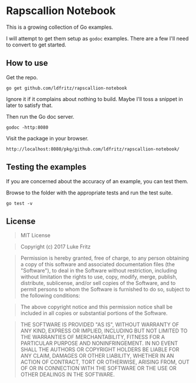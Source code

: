 # Rapscallion Notebook

This is a growing collection of Go examples.

I will attempt to get them setup as `godoc` examples.
There are a few I'll need to convert to get started.

## How to use

Get the repo.

```
go get github.com/ldfritz/rapscallion-notebook
```

Ignore it if it complains about nothing to build.
Maybe I'll toss a snippet in later to satisfy that.


Then run the Go doc server.

```
godoc -http:8080
```

Visit the package in your browser.

```
http://localhost:8080/pkg/github.com/ldfritz/rapscallion-notebook/
```

## Testing the examples

If you are concerned about the accuracy of an example, you can test them.

Browse to the folder with the appropriate tests and run the test suite.

```
go test -v
```

## License

> MIT License

> Copyright (c) 2017 Luke Fritz

> Permission is hereby granted, free of charge, to any person obtaining a copy
of this software and associated documentation files (the "Software"), to deal
in the Software without restriction, including without limitation the rights
to use, copy, modify, merge, publish, distribute, sublicense, and/or sell
copies of the Software, and to permit persons to whom the Software is
furnished to do so, subject to the following conditions:

> The above copyright notice and this permission notice shall be included in all
copies or substantial portions of the Software.

> THE SOFTWARE IS PROVIDED "AS IS", WITHOUT WARRANTY OF ANY KIND, EXPRESS OR
IMPLIED, INCLUDING BUT NOT LIMITED TO THE WARRANTIES OF MERCHANTABILITY,
FITNESS FOR A PARTICULAR PURPOSE AND NONINFRINGEMENT. IN NO EVENT SHALL THE
AUTHORS OR COPYRIGHT HOLDERS BE LIABLE FOR ANY CLAIM, DAMAGES OR OTHER
LIABILITY, WHETHER IN AN ACTION OF CONTRACT, TORT OR OTHERWISE, ARISING FROM,
OUT OF OR IN CONNECTION WITH THE SOFTWARE OR THE USE OR OTHER DEALINGS IN THE
SOFTWARE.
